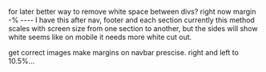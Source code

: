 for later
better way to remove white space between divs? right now margin -% ---- I have this after nav, footer and each section
currently this method scales with screen size from one section to another, but the sides will show white
seems like on mobile it needs more white cut out.

get correct images
make margins on navbar prescise. right and left to 10.5%...